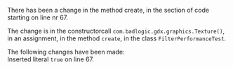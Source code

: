 There has been a change in the method create, in the section of code starting on line nr 67.
  
The change is in the constructorcall ```com.badlogic.gdx.graphics.Texture()```, in an assignment, in the method ```create```, in the class ```FilterPerformanceTest```.
  
The following changes have been made:  
Inserted literal ```true``` on line 67.  
